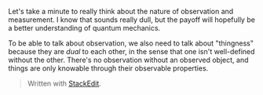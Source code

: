 Let's take a minute to really think about the nature of observation and measurement. I know that sounds really dull, but the payoff will hopefully be a better understanding of quantum mechanics.

To be able to talk about observation, we also need to talk about "thingness" because they are *dual* to each other, in the sense that one isn't well-defined without the other. There's no observation without an observed object, and things are only knowable through their observable properties.


> Written with [StackEdit](https://stackedit.io/).
<!--stackedit_data:
eyJoaXN0b3J5IjpbLTE2Nzc2MTg0MzEsLTE5NDQxOTY4NzRdfQ
==
-->